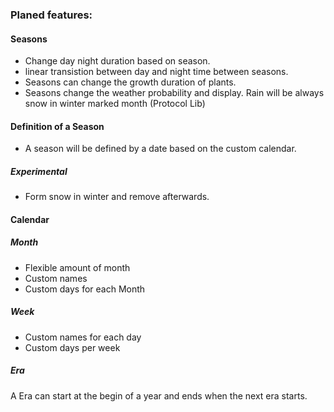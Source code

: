 ### Planed features:

#### Seasons
- Change day night duration based on season.
- linear transistion between day and night time between seasons.
- Seasons can change the growth duration of plants.
- Seasons change the weather probability and display. Rain will be always snow in winter marked month (Protocol Lib)

#### Definition of a Season
- A season will be defined by a date based on the custom calendar.

##### Experimental
- Form snow in winter and remove afterwards.

#### Calendar

##### Month
- Flexible amount of month
- Custom names
- Custom days for each Month

##### Week
- Custom names for each day
- Custom days per week

##### Era
A Era can start at the begin of a year and ends when the next era starts.
